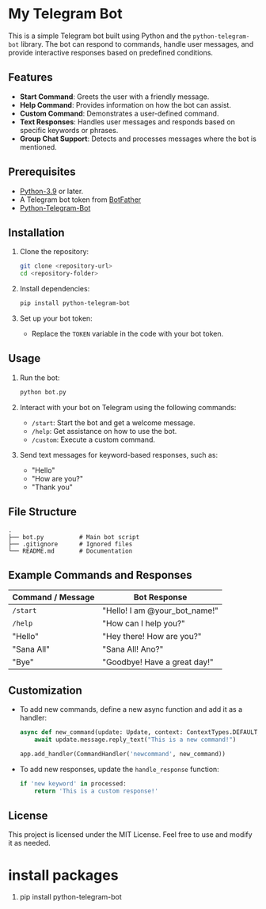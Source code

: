 # My Telegram Bot

This is a simple Telegram bot built using Python and the `python-telegram-bot` library. The bot can respond to commands, handle user messages, and provide interactive responses based on predefined conditions.

## Features

- **Start Command**: Greets the user with a friendly message.
- **Help Command**: Provides information on how the bot can assist.
- **Custom Command**: Demonstrates a user-defined command.
- **Text Responses**: Handles user messages and responds based on specific keywords or phrases.
- **Group Chat Support**: Detects and processes messages where the bot is mentioned.

## Prerequisites

- [Python-3.9](https://www.python.org/) or later.
- A Telegram bot token from [BotFather](https://core.telegram.org/bots#botfather)
- [Python-Telegram-Bot](https://python-telegram-bot.org/)

## Installation

1. Clone the repository:
   ```bash
   git clone <repository-url>
   cd <repository-folder>
   ```

2. Install dependencies:
   ```bash
   pip install python-telegram-bot
   ```

3. Set up your bot token:
   - Replace the `TOKEN` variable in the code with your bot token.

## Usage

1. Run the bot:
   ```bash
   python bot.py
   ```

2. Interact with your bot on Telegram using the following commands:
   - `/start`: Start the bot and get a welcome message.
   - `/help`: Get assistance on how to use the bot.
   - `/custom`: Execute a custom command.

3. Send text messages for keyword-based responses, such as:
   - "Hello"
   - "How are you?"
   - "Thank you"

## File Structure

```
.
├── bot.py          # Main bot script
├── .gitignore      # Ignored files
└── README.md       # Documentation
```

## Example Commands and Responses

| Command / Message  | Bot Response                            |
|--------------------|-----------------------------------------|
| `/start`           | "Hello! I am @your_bot_name!"          |
| `/help`            | "How can I help you?"                 |
| "Hello"           | "Hey there! How are you?"             |
| "Sana All"        | "Sana All! Ano?"                      |
| "Bye"             | "Goodbye! Have a great day!"          |

## Customization

- To add new commands, define a new async function and add it as a handler:
  ```python
  async def new_command(update: Update, context: ContextTypes.DEFAULT_TYPE):
      await update.message.reply_text("This is a new command!")
  
  app.add_handler(CommandHandler('newcommand', new_command))
  ```

- To add new responses, update the `handle_response` function:
  ```python
  if 'new keyword' in processed:
      return 'This is a custom response!'
  ```

## License

This project is licensed under the MIT License. Feel free to use and modify it as needed.

# install packages
1. pip install python-telegram-bot